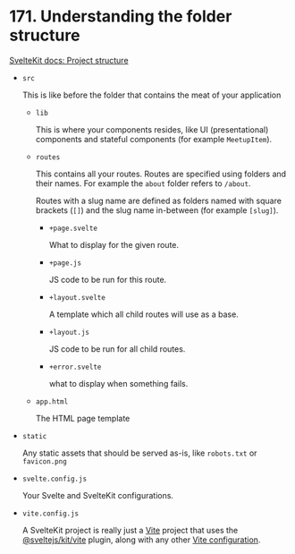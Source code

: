 # 171. Understanding the folder structure

[SvelteKit docs: Project structure](https://kit.svelte.dev/docs/project-structure)

- `src`

    This is like before the folder that contains the meat of your application

    - `lib`

        This is where your components resides, like UI (presentational) components and stateful components (for example `MeetupItem`).

    - `routes`

        This contains all your routes. Routes are specified using folders and their names. For example the `about` folder refers to `/about`.

        Routes with a slug name are defined as folders named with square brackets (`[]`) and the slug name in-between (for example `[slug]`).

        - `+page.svelte`
        
            What to display for the given route.

        - `+page.js`

            JS code to be run for this route.

        - `+layout.svelte`
        
            A template which all child routes will use as a base.

        - `+layout.js`
        
            JS code to be run for all child routes.

        - `+error.svelte`
        
            what to display when something fails.

    - `app.html`

        The HTML page template

- `static`

    Any static assets that should be served as-is, like `robots.txt` or `favicon.png`

- `svelte.config.js`

    Your Svelte and SvelteKit configurations.

- `vite.config.js`

    A SvelteKit project is really just a [Vite](https://vitejs.dev/) project that uses the [@sveltejs/kit/vite](https://kit.svelte.dev/docs/modules#sveltejs-kit-vite) plugin, along with any other [Vite configuration](https://vitejs.dev/config/).
